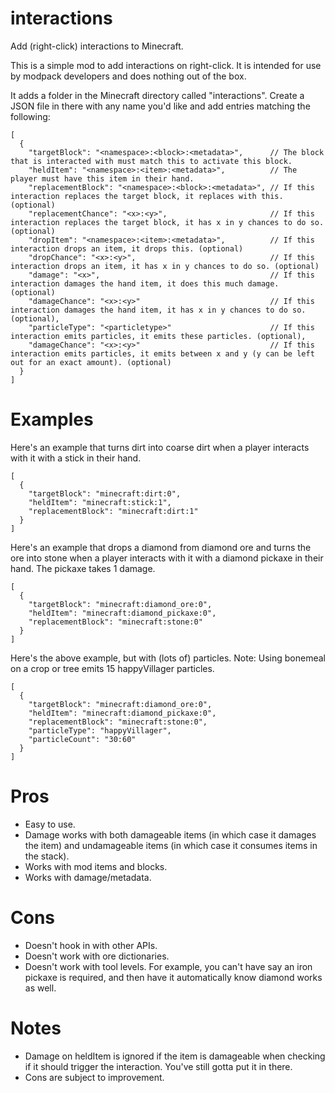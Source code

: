 # interactions
Add (right-click) interactions to Minecraft.

This is a simple mod to add interactions on right-click. It is intended for use by modpack developers and does nothing out of the box.

It adds a folder in the Minecraft directory called "interactions". Create a JSON file in there with any name you'd like and add entries matching the following:

```
[
  {
    "targetBlock": "<namespace>:<block>:<metadata>",      // The block that is interacted with must match this to activate this block.
    "heldItem": "<namespace>:<item>:<metadata>",          // The player must have this item in their hand.
    "replacementBlock": "<namespace>:<block>:<metadata>", // If this interaction replaces the target block, it replaces with this. (optional)
    "replacementChance": "<x>:<y>",                       // If this interaction replaces the target block, it has x in y chances to do so. (optional)
    "dropItem": "<namespace>:<item>:<metadata>",          // If this interaction drops an item, it drops this. (optional)
    "dropChance": "<x>:<y>",                              // If this interaction drops an item, it has x in y chances to do so. (optional)
    "damage": "<x>",                                      // If this interaction damages the hand item, it does this much damage. (optional)
    "damageChance": "<x>:<y>"                             // If this interaction damages the hand item, it has x in y chances to do so. (optional),
    "particleType": "<particletype>"                      // If this interaction emits particles, it emits these particles. (optional),
    "damageChance": "<x>:<y>"                             // If this interaction emits particles, it emits between x and y (y can be left out for an exact amount). (optional)
  }
]

```

# Examples

Here's an example that turns dirt into coarse dirt when a player interacts with it with a stick in their hand.

```
[
  {
    "targetBlock": "minecraft:dirt:0",
    "heldItem": "minecraft:stick:1",
    "replacementBlock": "minecraft:dirt:1"
  }
]
```

Here's an example that drops a diamond from diamond ore and turns the ore into stone when a player interacts with it with a diamond pickaxe in their hand. The pickaxe takes 1 damage.

```
[
  {
    "targetBlock": "minecraft:diamond_ore:0",
    "heldItem": "minecraft:diamond_pickaxe:0",
    "replacementBlock": "minecraft:stone:0"
  }
]
```

Here's the above example, but with (lots of) particles.
Note: Using bonemeal on a crop or tree emits 15 happyVillager particles.
```
[
  {
    "targetBlock": "minecraft:diamond_ore:0",
    "heldItem": "minecraft:diamond_pickaxe:0",
    "replacementBlock": "minecraft:stone:0",
    "particleType": "happyVillager",
    "particleCount": "30:60"
  }
]
```

# Pros

* Easy to use.
* Damage works with both damageable items (in which case it damages the item) and undamageable items (in which case it consumes items in the stack).
* Works with mod items and blocks.
* Works with damage/metadata.

# Cons

* Doesn't hook in with other APIs.
* Doesn't work with ore dictionaries.
* Doesn't work with tool levels. For example, you can't have say an iron pickaxe is required, and then have it automatically know diamond works as well.

# Notes

* Damage on heldItem is ignored if the item is damageable when checking if it should trigger the interaction. You've still gotta put it in there.
* Cons are subject to improvement.

